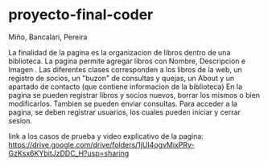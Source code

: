 # proyecto-final-coder

Miño, Bancalari, Pereira

La finalidad de la pagina es la organizacion de libros dentro de una biblioteca. La pagina permite agregar libros con Nombre, Descripcion e Imagen . 
Las diferentes clases corresponden a los libros de la web, un registro de socios, un "buzon" de consultas y quejas, un About y un apartado de contacto (que contiene informacion de la biblioteca)
En la pagina se pueden registrar libros y socios nuevos, borrar los mismos o bien modificarlos. Tambien se pueden enviar consultas.
Para acceder a la pagina, se deben registrar usuarios, los cuales pueden iniciar y cerrar sesion. 

link a los casos de prueba y video explicativo de la pagina:
https://drive.google.com/drive/folders/1jUI4ogvMixPRy-GzKsx6KYbitJzDDC_H?usp=sharing


